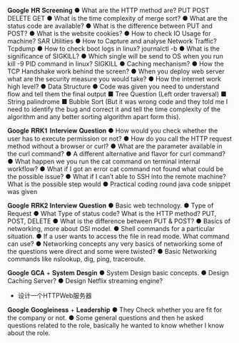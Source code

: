 

𝐆𝐨𝐨𝐠𝐥𝐞 𝐇𝐑 𝐒𝐜𝐫𝐞𝐞𝐧𝐢𝐧𝐠
● What are the HTTP method are? PUT POST DELETE GET
● What is the time complexity of merge sort?
● What are the status code are available?
● What is the difference between PUT and POST?
● What is the website cookies?
● How to check IO Usage for machine? SAR Utilities
● How to Capture and analyse Network Traffic? Tcpdump
● How to check boot logs in linux? journalctl -b
● What is the significance of SIGKILL?
● Which single will be send to OS when you run kill -9 PID command in linux? SIGKILL
● Caching mechanism?
● How the TCP Handshake work behind the screen?
● When you deploy web server what are the security measure you would take?
● How the internet work high level?
● Data Structure
● Code was given you need to understand flow and tell them the final output
■ Tree Question (Left order traversal)
■ String palindrome
■ Bubble Sort (But it was wrong code and they told me I need to identify the
bug and correct it and tell the time complexity of the algorithm and any
better sorting algorithm apart form this).


𝐆𝐨𝐨𝐠𝐥𝐞 𝐑𝐑𝐊𝟏 𝐈𝐧𝐭𝐞𝐫𝐯𝐢𝐞𝐰 𝐐𝐮𝐞𝐬𝐭𝐢𝐨𝐧
● How would you check whether the user has to execute permission or not?
● How do you call the HTTP request method without a browser or curl?
● What are the parameter available in the curl command?
● A different alternative and flavor for curl command?
● What happen we you run the cat command on terminal internal workflow?
● What if I got an error cat command not found what could be the possible issue?
● What if I can’t able to SSH into the remote machine? What is the possible step would
● Practical coding round java code snippet was given


𝐆𝐨𝐨𝐠𝐥𝐞 𝐑𝐑𝐊𝟐 𝐈𝐧𝐭𝐞𝐫𝐯𝐢𝐞𝐰 𝐐𝐮𝐞𝐬𝐭𝐢𝐨𝐧
● Basic web technology.
● Type of Request
● What Type of status code?
What is the HTTP method? PUT, POST, DELETE
● What is the difference between PUT & POST?
● Basics of networking, more about OSI model.
● Shell commands for a particular situation.
● If a user wants to access the file in read mode. What command can use?
● Networking concepts any very basics of networking some of the questions were direct
and some were twisted?
● Basic Networking commands like nslookup, dig, ping, traceroute.

𝐆𝐨𝐨𝐠𝐥𝐞 𝐆𝐂𝐀 + 𝐒𝐲𝐬𝐭𝐞𝐦 𝐃𝐞𝐬𝐠𝐢𝐧
● System Design basic concepts.
● Design Caching Server?
● Design Netflix streaming engine?
- 设计一个HTTPWeb服务器

𝐆𝐨𝐨𝐠𝐥𝐞 𝐆𝐨𝐨𝐠𝐥𝐞𝐢𝐧𝐞𝐬𝐬 + 𝐋𝐞𝐚𝐝𝐞𝐫𝐬𝐡𝐢𝐩
● They Check whether you are fit for the company or not.
● Some general questions and then he asked questions related to the role, basically he wanted to know whether I know about the role.
